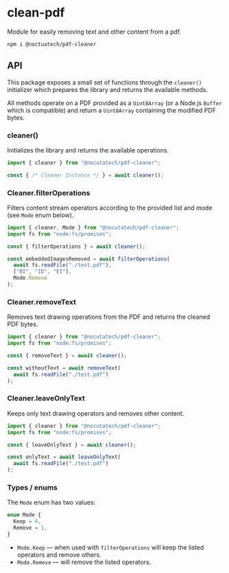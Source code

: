 # clean-pdf

Module for easily removing text and other content from a pdf.

```bash
npm i @noctuatech/pdf-cleaner
```

## API

This package exposes a small set of functions through the `cleaner()` initializer which prepares the library and returns the available methods.

All methods operate on a PDF provided as a `Uint8Array` (or a Node.js `Buffer` which is compatible) and return a `Uint8Array` containing the modified PDF bytes.

### cleaner()

Initializes the library and returns the available operations.

```ts
import { cleaner } from "@nocutatech/pdf-cleaner";

const { /* Cleaner Instance */ } = await cleaner();
```

### Cleaner.filterOperations

Filters content stream operators according to the provided list and mode (see `Mode` enum below).

```ts
import { cleaner, Mode } from "@nocutatech/pdf-cleaner";
import fs from "node:fs/promises";

const { filterOperations } = await cleaner();

const embeddedImagesRemoved = await filterOperations(
  await fs.readFile("./test.pdf"),
  ["BI", "ID", "EI"],
  Mode.Remove
);
```

### Cleaner.removeText

Removes text drawing operations from the PDF and returns the cleaned PDF bytes.

```ts
import { cleaner } from "@nocutatech/pdf-cleaner";
import fs from "node:fs/promises";

const { removeText } = await cleaner();

const withoutText = await removeText(
  await fs.readFile("./test.pdf")
);
```

### Cleaner.leaveOnlyText

Keeps only text drawing operators and removes other content.

```ts
import { cleaner } from "@nocutatech/pdf-cleaner";
import fs from "node:fs/promises";

const { leaveOnlyText } = await cleaner();

const onlyText = await leaveOnlyText(
  await fs.readFile("./test.pdf")
);
```

### Types / enums

The `Mode` enum has two values:

```ts
enum Mode {
  Keep = 0,
  Remove = 1,
}
```

- `Mode.Keep` — when used with `filterOperations` will keep the listed operators and remove others.
- `Mode.Remove` — will remove the listed operators.
